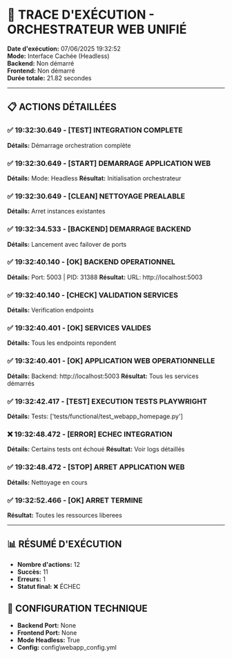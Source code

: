# 🎯 TRACE D'EXÉCUTION - ORCHESTRATEUR WEB UNIFIÉ

**Date d'exécution:** 07/06/2025 19:32:52  
**Mode:** Interface Cachée (Headless)  
**Backend:** Non démarré  
**Frontend:** Non démarré  
**Durée totale:** 21.82 secondes

---

## 📋 ACTIONS DÉTAILLÉES


### ✅ 19:32:30.649 - [TEST] INTEGRATION COMPLETE
**Détails:** Démarrage orchestration complète

### ✅ 19:32:30.649 - [START] DEMARRAGE APPLICATION WEB
**Détails:** Mode: Headless
**Résultat:** Initialisation orchestrateur

### ✅ 19:32:30.649 - [CLEAN] NETTOYAGE PREALABLE
**Détails:** Arret instances existantes

### ✅ 19:32:34.533 - [BACKEND] DEMARRAGE BACKEND
**Détails:** Lancement avec failover de ports

### ✅ 19:32:40.140 - [OK] BACKEND OPERATIONNEL
**Détails:** Port: 5003 | PID: 31388
**Résultat:** URL: http://localhost:5003

### ✅ 19:32:40.140 - [CHECK] VALIDATION SERVICES
**Détails:** Verification endpoints

### ✅ 19:32:40.401 - [OK] SERVICES VALIDES
**Détails:** Tous les endpoints repondent

### ✅ 19:32:40.401 - [OK] APPLICATION WEB OPERATIONNELLE
**Détails:** Backend: http://localhost:5003
**Résultat:** Tous les services démarrés

### ✅ 19:32:42.417 - [TEST] EXECUTION TESTS PLAYWRIGHT
**Détails:** Tests: ['tests/functional/test_webapp_homepage.py']

### ❌ 19:32:48.472 - [ERROR] ECHEC INTEGRATION
**Détails:** Certains tests ont échoué
**Résultat:** Voir logs détaillés

### ✅ 19:32:48.472 - [STOP] ARRET APPLICATION WEB
**Détails:** Nettoyage en cours

### ✅ 19:32:52.466 - [OK] ARRET TERMINE
**Résultat:** Toutes les ressources liberees


---

## 📊 RÉSUMÉ D'EXÉCUTION
- **Nombre d'actions:** 12
- **Succès:** 11
- **Erreurs:** 1
- **Statut final:** ❌ ÉCHEC

## 🔧 CONFIGURATION TECHNIQUE
- **Backend Port:** None
- **Frontend Port:** None
- **Mode Headless:** True
- **Config:** config\webapp_config.yml
